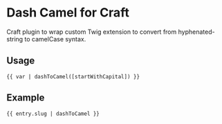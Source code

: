 # Dash Camel for Craft

Craft plugin to wrap custom Twig extension to convert from hyphenated-string to camelCase syntax.

## Usage

`{{ var | dashToCamel([startWithCapital]) }}`

## Example

`{{ entry.slug | dashToCamel }}`